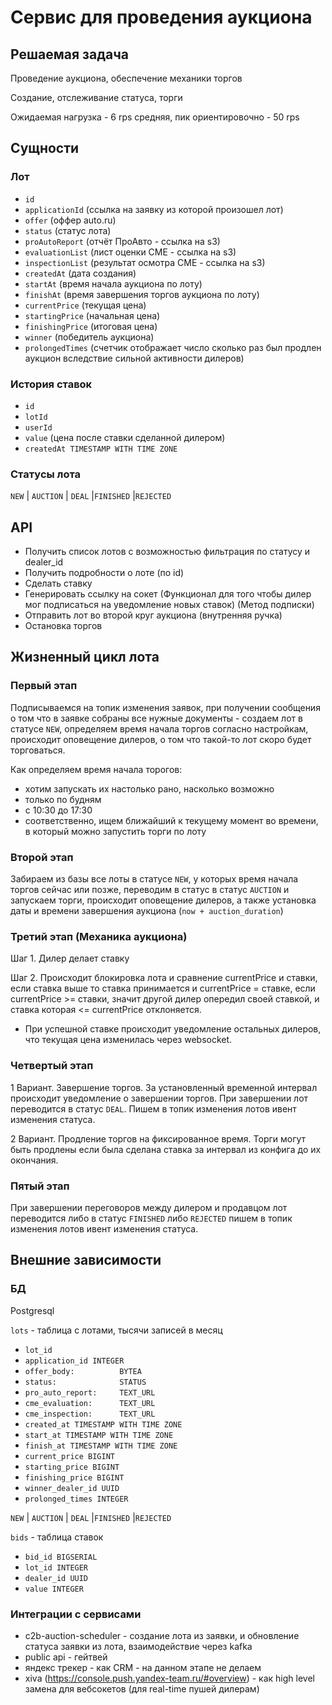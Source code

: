 # Сервис для проведения аукциона

## Решаемая задача

Проведение аукциона, обеспечение механики торгов

Создание, отслеживание статуса, торги

Ожидаемая нагрузка - 6 rps средняя, пик ориентировочно - 50 rps

## Сущности

### Лот
- `id`
- `applicationId` (ссылка на заявку из которой произошел лот)
- `offer` (оффер auto.ru)
- `status` (статус лота)
- `proAutoReport` (отчёт ПроАвто - ссылка на s3)
- `evaluationList` (лист оценки CME - ссылка на s3)
- `inspectionList` (результат осмотра CME - ссылка на s3)
- `createdAt` (дата создания)
- `startAt` (время начала аукциона по лоту)
- `finishAt` (время завершения торгов аукциона по лоту)
- `currentPrice` (текущая цена)
- `startingPrice` (начальная цена)
- `finishingPrice` (итоговая цена)
- `winner` (победитель аукциона)
- `prolongedTimes` (счетчик отображает число сколько раз был продлен аукцион вследствие сильной активности дилеров)


### История ставок
- `id`
- `lotId`
- `userId`
- `value` (цена после ставки сделанной дилером)
- `createdAt TIMESTAMP WITH TIME ZONE`


### Статусы лота
`NEW` |  `AUCTION` | `DEAL` |`FINISHED` |`REJECTED`


## API
 - Получить список лотов с возможностью фильтрация по статусу и dealer_id
 - Получить подробности о лоте (по id)
 - Сделать ставку
 - Генерировать ссылку на сокет (Функционал для того чтобы дилер мог подписаться на уведомление новых ставок) (Метод подписки)
 - Отправить лот во второй круг аукциона (внутренняя ручка)
 - Остановка торгов

## Жизненный цикл лота

### Первый этап
Подписываемся на топик изменения заявок, при получении сообщения о том что в заявке собраны все нужные документы -
создаем лот в статусе `NEW`, определяем время начала торгов согласно настройкам, происходит оповещение дилеров,
о том что такой-то лот скоро будет торговаться.

Как определяем время начала торогов:
 - хотим запускать их настолько рано, насколько возможно
 - только по будням
 - с 10:30 до 17:30
 - соответственно, ищем ближайший к текущему момент во времени, в который можно запустить торги по лоту

### Второй этап
Забираем из базы все лоты в статусе `NEW`, у которых время начала торгов сейчас или позже,
переводим в статус в статус `AUCTION` и запускаем торги, происходит оповещение дилеров, а также установка даты и времени
завершения аукциона (`now + auction_duration`)

### Третий этап (Механика аукциона)
Шаг 1.
Дилер делает ставку

Шаг 2.
Происходит блокировка лота и сравнение currentPrice и ставки, если ставка выше то ставка принимается и currentPrice = ставке,
если currentPrice >= ставки, значит другой дилер опередил своей ставкой, и ставка которая <= currentPrice отклоняется.

* При успешной ставке происходит уведомление остальных дилеров, что текущая цена изменилась через websocket.

### Четвертый этап
1 Вариант. Завершение торгов. За установленный временной интервал происходит уведомление о завершении торгов.
При завершении лот переводится в статус `DEAL`.
Пишем в топик изменения лотов ивент изменения статуса.

2 Вариант. Продление торгов на фиксированное время. Торги могут быть продлены если была сделана ставка за интервал из конфига до их окончания.

### Пятый этап
При завершении переговоров между дилером и продавцом лот переводится либо в статус `FINISHED` либо `REJECTED`
пишем в топик изменения лотов ивент изменения статуса.

## Внешние зависимости

### БД

Postgresql

`lots` - таблица с лотами, тысячи записей в месяц
  - `lot_id`
  - `application_id INTEGER`
  - `offer_body:          BYTEA`
  - `status:              STATUS`
  - `pro_auto_report:     TEXT_URL`
  - `cme_evaluation:      TEXT_URL`
  - `cme_inspection:      TEXT_URL`
  - `created_at TIMESTAMP WITH TIME ZONE`
  - `start_at TIMESTAMP WITH TIME ZONE`
  - `finish_at TIMESTAMP WITH TIME ZONE`
  - `current_price BIGINT`
  - `starting_price BIGINT`
  - `finishing_price BIGINT`
  - `winner_dealer_id UUID`
  - `prolonged_times INTEGER`


`NEW` |  `AUCTION` | `DEAL` |`FINISHED` |`REJECTED`

`bids` - таблица ставок
  - `bid_id BIGSERIAL`
  - `lot_id INTEGER`
  - `dealer_id UUID `
  - `value INTEGER`

### Интеграции с сервисами

- c2b-auction-scheduler - создание лота из заявки, и обновление статуса заявки из лота, взаимодействие через kafka
- public api - гейтвей
- яндекс трекер - как CRM - на данном этапе не делаем
- xiva (https://console.push.yandex-team.ru/#overview) - как high level замена для вебсокетов (для real-time пушей дилерам)
